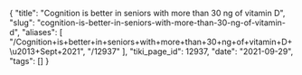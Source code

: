 {
    "title": "Cognition is better in seniors with more than 30 ng of vitamin D",
    "slug": "cognition-is-better-in-seniors-with-more-than-30-ng-of-vitamin-d",
    "aliases": [
        "/Cognition+is+better+in+seniors+with+more+than+30+ng+of+vitamin+D+\u2013+Sept+2021",
        "/12937"
    ],
    "tiki_page_id": 12937,
    "date": "2021-09-29",
    "tags": []
}